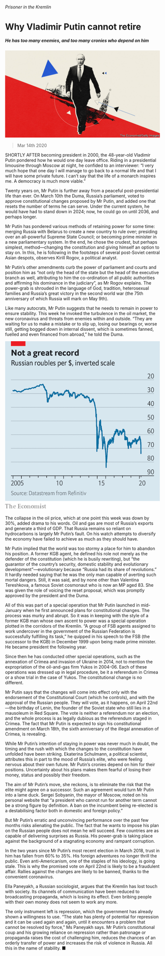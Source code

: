 ###### Prisoner in the Kremlin

# Why Vladimir Putin cannot retire 

##### He has too many enemies, and too many cronies who depend on him 

![image](images/20200314_EUD001_0.jpg) 

> Mar 14th 2020 

SHORTLY AFTER becoming president in 2000, the 48-year-old Vladimir Putin pondered how he would one day leave office. Riding in a presidential limousine through Moscow at night, he confided to an interviewer: “I very much hope that one day I will manage to go back to a normal life and that I will have some private future. I can’t say that the life of a monarch inspires me. A democracy is much more viable.”

Twenty years on, Mr Putin is further away from a peaceful post-presidential life than ever. On March 10th the Duma, Russia’s parliament, voted to approve constitutional changes proposed by Mr Putin, and added one that resets the number of terms he can serve. Under the current system, he would have had to stand down in 2024; now, he could go on until 2036, and perhaps longer.


Mr Putin has pondered various methods of retaining power for some time: merging Russia with Belarus to create a new country to rule over; presiding over an all-powerful Supreme State Council; or becoming prime minister in a new parliamentary system. In the end, he chose the crudest, but perhaps simplest, method—changing the constitution and giving himself an option to stay on. In this, he is following in the footsteps of several post-Soviet central Asian despots, observes Kirill Rogov, a political analyst.

Mr Putin’s other amendments curb the power of parliament and courts and position him as “not only the head of the state but the head of the executive branch as well, attributing to him the co-ordination of all public authorities and affirming his dominance in the judiciary”, as Mr Rogov explains. The power-grab is shrouded in the language of God, tradition, heterosexual families and Russia’s great victory in the second world war (the 75th anniversary of which Russia will mark on May 9th).

Like many autocrats, Mr Putin suggests that he needs to remain in power to ensure stability. This week he invoked the turbulence in the oil market, the new coronavirus and threats from enemies within and outside. “They are waiting for us to make a mistake or to slip up, losing our bearings or, worse still, getting bogged down in internal dissent, which is sometimes fanned, fuelled and even financed from abroad,” he told the Duma.

![image](images/20200314_EUC422.png) 


The collapse in the oil price, which at one point this week was down by 30%, added drama to his words. Oil and gas are most of Russia’s exports and generate a third of GDP. That Russia remains so reliant on hydrocarbons is largely Mr Putin’s fault. On his watch attempts to diversify the economy have failed to achieve as much as they should have.

Mr Putin implied that the world was too stormy a place for him to abandon his position. A former KGB agent, he defined his role not merely as the defender of the constitution (which he is busily rewriting), but “the guarantor of the country’s security, domestic stability and evolutionary development”—evolutionary because “Russia had its share of revolutions.” It hardly needed saying that he was the only man capable of averting such mortal dangers. Still, it was said, and by none other than Valentina Tereshkova, a famous Soviet cosmonaut who is now an MP aged 83. She was given the role of voicing the reset proposal, which was promptly approved by the president and the Duma.

All of this was part of a special operation that Mr Putin launched in mid-January when he first announced plans for constitutional changes. The process was murky and abrupt. So it was in keeping with the style of a former KGB man whose own ascent to power was a special operation plotted in the corridors of the Kremlin. “A group of FSB agents assigned to work undercover in the government of the Russian Federation is successfully fulfilling its task,” he quipped in his speech to the FSB (the successor to the KGB) in December 1999 upon being made prime minister. He became president the following year.

Since then he has conducted other special operations, such as the annexation of Crimea and invasion of Ukraine in 2014, not to mention the expropriation of the oil-and-gas firm Yukos in 2004-06. Each of these operations was dressed up in legal procedure, be it a referendum in Crimea or a show trial in the case of Yukos. The constitutional change is no different.

Mr Putin says that the changes will come into effect only with the endorsement of the Constitutional Court (which he controls), and with the approval of the Russian people. They will vote, as it happens, on April 22nd—the birthday of Lenin, the founder of the Soviet state who still lies in a mausoleum in Red Square. The vote is neither a referendum nor an election, and the whole process is as legally dubious as the referendum staged in Crimea. The fact that Mr Putin is expected to sign his constitutional amendment on March 18th, the sixth anniversary of the illegal annexation of Crimea, is revealing.

While Mr Putin’s intention of staying in power was never much in doubt, the timing and the rush with which the changes to the constitution have unfolded have been striking. Ekaterina Schulmann, a political scientist, attributes this in part to the mood of Russia’s elite, who were feeling nervous about their own future. Mr Putin’s cronies depend on him for their positions. Uncertainty about his plans makes them fearful of losing their money, status and possibly their freedom.

The aim of Mr Putin’s move, she reckons, is to eliminate the risk that the elite might agree on a successor. Such an agreement would turn Mr Putin into a lame duck. Sergei Sobyanin, the mayor of Moscow, noted on his personal website that “a president who cannot run for another term cannot be a strong figure by definition. A ban on the incumbent being re-elected is a destabilising factor both in domestic and foreign policy.”

But Mr Putin’s erratic and unconvincing performance over the past few months risks alienating the public. The fact that he wants to impose his plan on the Russian people does not mean he will succeed. Few countries are as capable of delivering surprises as Russia. His power-grab is taking place against the background of a stagnating economy and rampant corruption.

In the two years since Mr Putin’s most recent election in March 2018, trust in him has fallen from 60% to 35%. His foreign adventures no longer thrill the public. Even anti-Americanism, one of the staples of his ideology, is going stale. This is why the promised vote on April 22nd is likely to be a fraudulent affair. Rallies against the changes are likely to be banned, thanks to the convenient coronavirus.

Ella Paneyakh, a Russian sociologist, argues that the Kremlin has lost touch with society. Its channels of communication have been reduced to broadcasting propaganda, which is losing its effect. Even bribing people with their own money does not seem to work any more.

The only instrument left is repression, which the government has already shown a willingness to use. “The state has plenty of potential for repression and it can be used again and again, until it encounters a problem that cannot be resolved by force,” Ms Paneyakh says. Mr Putin’s constitutional coup and his growing reliance on repression rather than patronage or propaganda raises the cost of challenging him, reduces the chances of an orderly transfer of power and increases the risk of violence in Russia. All this in the name of stability. ■

